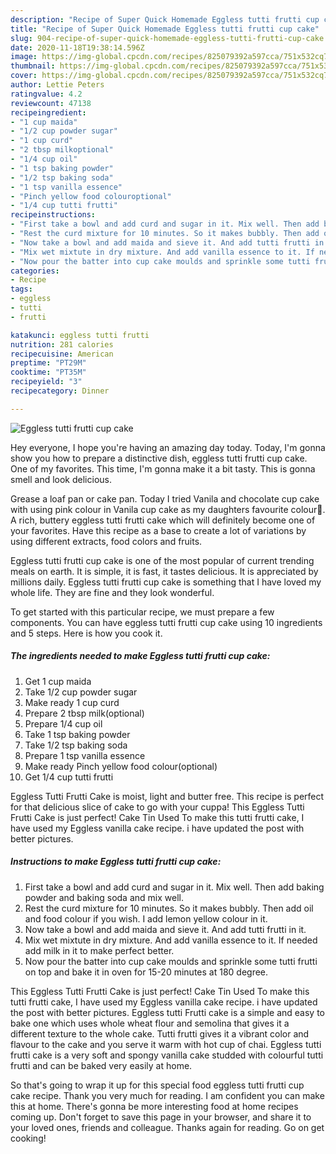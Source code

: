 ```yaml
---
description: "Recipe of Super Quick Homemade Eggless tutti frutti cup cake"
title: "Recipe of Super Quick Homemade Eggless tutti frutti cup cake"
slug: 904-recipe-of-super-quick-homemade-eggless-tutti-frutti-cup-cake
date: 2020-11-18T19:38:14.596Z
image: https://img-global.cpcdn.com/recipes/825079392a597cca/751x532cq70/eggless-tutti-frutti-cup-cake-recipe-main-photo.jpg
thumbnail: https://img-global.cpcdn.com/recipes/825079392a597cca/751x532cq70/eggless-tutti-frutti-cup-cake-recipe-main-photo.jpg
cover: https://img-global.cpcdn.com/recipes/825079392a597cca/751x532cq70/eggless-tutti-frutti-cup-cake-recipe-main-photo.jpg
author: Lettie Peters
ratingvalue: 4.2
reviewcount: 47138
recipeingredient:
- "1 cup maida"
- "1/2 cup powder sugar"
- "1 cup curd"
- "2 tbsp milkoptional"
- "1/4 cup oil"
- "1 tsp baking powder"
- "1/2 tsp baking soda"
- "1 tsp vanilla essence"
- "Pinch yellow food colouroptional"
- "1/4 cup tutti frutti"
recipeinstructions:
- "First take a bowl and add curd and sugar in it. Mix well. Then add baking powder and baking soda and mix well."
- "Rest the curd mixture for 10 minutes. So it makes bubbly. Then add oil and food colour if you wish. I add lemon yellow colour in it."
- "Now take a bowl and add maida and sieve it. And add tutti frutti in it."
- "Mix wet mixtute in dry mixture. And add vanilla essence to it. If needed add milk in it to make perfect better."
- "Now pour the batter into cup cake moulds and sprinkle some tutti frutti on top and bake it in oven for 15-20 minutes at 180 degree."
categories:
- Recipe
tags:
- eggless
- tutti
- frutti

katakunci: eggless tutti frutti 
nutrition: 281 calories
recipecuisine: American
preptime: "PT29M"
cooktime: "PT35M"
recipeyield: "3"
recipecategory: Dinner

---
```



![Eggless tutti frutti cup cake](https://img-global.cpcdn.com/recipes/825079392a597cca/751x532cq70/eggless-tutti-frutti-cup-cake-recipe-main-photo.jpg)

Hey everyone, I hope you're having an amazing day today. Today, I'm gonna show you how to prepare a distinctive dish, eggless tutti frutti cup cake. One of my favorites. This time, I'm gonna make it a bit tasty. This is gonna smell and look delicious.

Grease a loaf pan or cake pan. Today I tried Vanila and chocolate cup cake with using pink colour in Vanila cup cake as my daughters favourite colour🥰. A rich, buttery eggless tutti frutti cake which will definitely become one of your favorites. Have this recipe as a base to create a lot of variations by using different extracts, food colors and fruits.

Eggless tutti frutti cup cake is one of the most popular of current trending meals on earth. It is simple, it is fast, it tastes delicious. It is appreciated by millions daily. Eggless tutti frutti cup cake is something that I have loved my whole life. They are fine and they look wonderful.


To get started with this particular recipe, we must prepare a few components. You can have eggless tutti frutti cup cake using 10 ingredients and 5 steps. Here is how you cook it.

<!--inarticleads1-->

##### The ingredients needed to make Eggless tutti frutti cup cake:

1. Get 1 cup maida
1. Take 1/2 cup powder sugar
1. Make ready 1 cup curd
1. Prepare 2 tbsp milk(optional)
1. Prepare 1/4 cup oil
1. Take 1 tsp baking powder
1. Take 1/2 tsp baking soda
1. Prepare 1 tsp vanilla essence
1. Make ready Pinch yellow food colour(optional)
1. Get 1/4 cup tutti frutti


Eggless Tutti Frutti Cake is moist, light and butter free. This recipe is perfect for that delicious slice of cake to go with your cuppa! This Eggless Tutti Frutti Cake is just perfect! Cake Tin Used To make this tutti frutti cake, I have used my Eggless vanilla cake recipe. i have updated the post with better pictures. 

<!--inarticleads2-->

##### Instructions to make Eggless tutti frutti cup cake:

1. First take a bowl and add curd and sugar in it. Mix well. Then add baking powder and baking soda and mix well.
1. Rest the curd mixture for 10 minutes. So it makes bubbly. Then add oil and food colour if you wish. I add lemon yellow colour in it.
1. Now take a bowl and add maida and sieve it. And add tutti frutti in it.
1. Mix wet mixtute in dry mixture. And add vanilla essence to it. If needed add milk in it to make perfect better.
1. Now pour the batter into cup cake moulds and sprinkle some tutti frutti on top and bake it in oven for 15-20 minutes at 180 degree.


This Eggless Tutti Frutti Cake is just perfect! Cake Tin Used To make this tutti frutti cake, I have used my Eggless vanilla cake recipe. i have updated the post with better pictures. Eggless tutti Frutti cake is a simple and easy to bake one which uses whole wheat flour and semolina that gives it a different texture to the whole cake. Tutti frutti gives it a vibrant color and flavour to the cake and you serve it warm with hot cup of chai. Eggless tutti frutti cake is a very soft and spongy vanilla cake studded with colourful tutti frutti and can be baked very easily at home. 

So that's going to wrap it up for this special food eggless tutti frutti cup cake recipe. Thank you very much for reading. I am confident you can make this at home. There's gonna be more interesting food at home recipes coming up. Don't forget to save this page in your browser, and share it to your loved ones, friends and colleague. Thanks again for reading. Go on get cooking!
